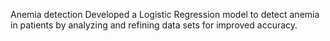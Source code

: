 Anemia detection
Developed a Logistic Regression model to detect anemia in patients by analyzing and refining data sets for improved accuracy.
